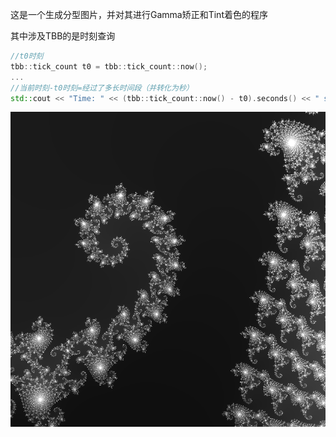 这是一个生成分型图片，并对其进行Gamma矫正和Tint着色的程序

其中涉及TBB的是时刻查询

```c++
//t0时刻
tbb::tick_count t0 = tbb::tick_count::now();	
...
//当前时刻-t0时刻=经过了多长时间段（并转化为秒）
std::cout << "Time: " << (tbb::tick_count::now() - t0).seconds() << " seconds" << std::endl;
```

![Image](Image.bmp)
